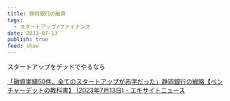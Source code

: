 ```yaml
---
title: 静岡銀行の融資
tags:
  - スタートアップ/ファイナンス
date: 2023-07-13
publish: true
feed: show
---
```


スタートアップをデッドでやるなら

[「融資実績50件、全てのスタートアップが赤字だった」静岡銀行の戦略【ベンチャーデットの教科書】 (2023年7月13日) - エキサイトニュース](https://www.excite.co.jp/news/article/Startupdb_24331/)

